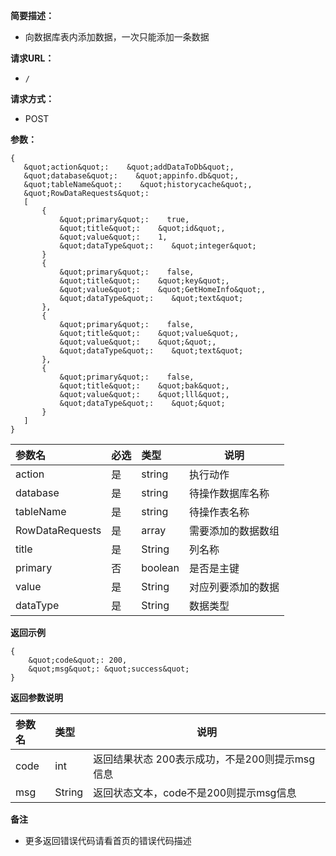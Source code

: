 **简要描述：**

- 向数据库表内添加数据，一次只能添加一条数据

**请求URL：**
- ` / `

**请求方式：**
- POST

**参数：**

 ```
{
    &quot;action&quot;:    &quot;addDataToDb&quot;,
    &quot;database&quot;:    &quot;appinfo.db&quot;,
    &quot;tableName&quot;:    &quot;historycache&quot;,
    &quot;RowDataRequests&quot;:
    [
        {
            &quot;primary&quot;:    true,
            &quot;title&quot;:    &quot;id&quot;,
            &quot;value&quot;:    1,
            &quot;dataType&quot;:    &quot;integer&quot;
        }
        {
            &quot;primary&quot;:    false,
            &quot;title&quot;:    &quot;key&quot;,
            &quot;value&quot;:    &quot;GetHomeInfo&quot;,
            &quot;dataType&quot;:    &quot;text&quot;
        },
        {
            &quot;primary&quot;:    false,
            &quot;title&quot;:    &quot;value&quot;,
            &quot;value&quot;:    &quot;&quot;,
            &quot;dataType&quot;:    &quot;text&quot;
        },
        {
            &quot;primary&quot;:    false,
            &quot;title&quot;:    &quot;bak&quot;,
            &quot;value&quot;:    &quot;lll&quot;,
            &quot;dataType&quot;:    &quot;&quot;
        }
    ]
}

 ```


|参数名|必选|类型|说明|
|:----    |:---|:----- |-----   |
|action |是  |string |执行动作   |
|database |是  |string | 待操作数据库名称    |
|tableName     |是  |string | 待操作表名称    |
|RowDataRequests     |是  |array |需要添加的数据数组 |
|title     |是  |String | 列名称    |
|primary     |否  |boolean | 是否是主键    |
|value     |是  |String | 对应列要添加的数据    |
|dataType     |是  |String | 数据类型    |

 **返回示例**

```
{
    &quot;code&quot;: 200,
    &quot;msg&quot;: &quot;success&quot;
}
```

 **返回参数说明**

|参数名|类型|说明|
|:-----  |:-----|-----                           |
|code |int   |返回结果状态 200表示成功，不是200则提示msg信息  |
|msg |String   |返回状态文本，code不是200则提示msg信息  |


 **备注**

- 更多返回错误代码请看首页的错误代码描述


